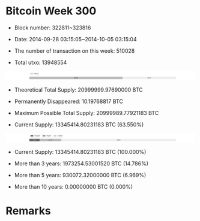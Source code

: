 # Bitcoin Week 300

- Block number: 322811~323816

- Date: 2014-09-28 03:15:05~2014-10-05 03:15:04

- The number of transaction on this week: 510028

- Total utxo: 13948554

![](../images/mined_week300.png)

- Theoretical Total Supply: 20999999.97690000 BTC

- Permanently Disappeared: 10.19768817 BTC

- Maximum Possible Total Supply: 20999989.77921183 BTC

- Current Supply: 13345414.80231183 BTC (63.550%)

![](../images/year_week300.png)


- Current Supply: 13345414.80231183 BTC (100.000%)

- More than 3 years: 1973254.53001520 BTC (14.786%)

- More than 5 years: 930072.32000000 BTC (6.969%)

- More than 10 years: 0.00000000 BTC (0.000%)

# Remarks

